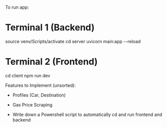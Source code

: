 To run app:

# Terminal 1 (Backend)
source venv/Scripts/activate
cd server
uvicorn main:app --reload

# Terminal 2 (Frontend)
cd client
npm run dev

Features to Implement (unsorted):
- Profiles (Car, Destination)
- Gas Price Scraping


- Write down a Powershell script to automatically cd and run frontend and backend